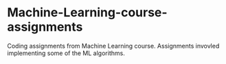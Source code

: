 # Machine-Learning-course-assignments
Coding assignments from Machine Learning course. Assignments invovled implementing some of the ML algorithms.

